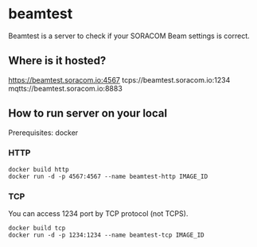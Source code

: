 # beamtest

Beamtest is a server to check if your SORACOM Beam settings is correct.

## Where is it hosted?

https://beamtest.soracom.io:4567
tcps://beamtest.soracom.io:1234
mqtts://beamtest.soracom.io:8883

## How to run server on your local

Prerequisites: docker

### HTTP

```
docker build http
docker run -d -p 4567:4567 --name beamtest-http IMAGE_ID
```

### TCP

You can access 1234 port by TCP protocol (not TCPS).

```
docker build tcp
docker run -d -p 1234:1234 --name beamtest-tcp IMAGE_ID
```
